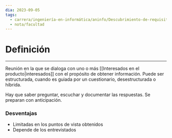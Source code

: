```yaml
---
dia: 2023-09-05
tags:
  - carrera/ingeniería-en-informática/aninfo/Descubrimiento-de-requisitos
  - nota/facultad
---
```

# Definición
---
Reunión en la que se dialoga con uno o más [[Interesados en el producto|interesados]] con el propósito de obtener información. Puede ser estructurada, cuando es guiada por un cuestionario, desestructurada o híbrida. 

Hay que saber preguntar, escuchar y documentar las respuestas. Se preparan con anticipación.

### Desventajas
* Limitadas en los puntos de vista obtenidos
* Depende de los entrevistados